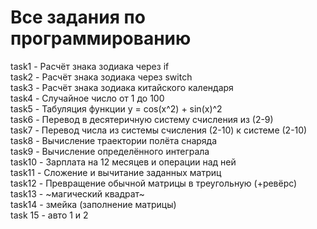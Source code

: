 # Все задания по программированию

task1 - Расчёт знака зодиака через if<br />
task2 - Расчёт знака зодиака через switch<br /> 
task3 - Расчёт знака зодиака китайского календаря<br />
task4 - Случайное число от 1 до 100<br />
task5 - Табуляция функции y = cos(x^2) + sin(x)^2<br />
task6 - Перевод в десятеричную систему счисления из (2-9)<br />
task7 - Перевод числа из системы счисления (2-10) к системе (2-10)<br />
task8 - Вычисление траектории полёта снаряда<br />
task9 - Вычисление определённого интеграла<br />
task10 - Зарплата на 12 месяцев и операции над ней<br />
task11 - Сложение и вычитание заданных матриц<br />
task12 - Превращение обычной матрицы в треугольную (+ревёрс)<br />
task13 - ~магический квадрат~<br />
task14 - змейка (заполнение матрицы)<br />
task 15 - авто 1 и 2<br />